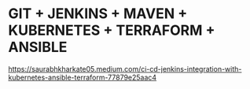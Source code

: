# GIT + JENKINS + MAVEN + KUBERNETES + TERRAFORM + ANSIBLE

https://saurabhkharkate05.medium.com/ci-cd-jenkins-integration-with-kubernetes-ansible-terraform-77879e25aac4
